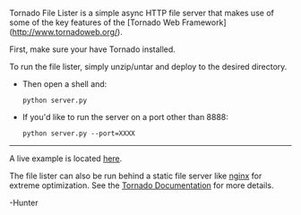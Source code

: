 Tornado File Lister is a simple async HTTP file server that makes use of some of the key features of the [Tornado Web Framework] (http://www.tornadoweb.org/).

First, make sure your have Tornado installed.

To run the file lister, simply unzip/untar and deploy to the desired directory.

* Then open a shell and:
	<pre><code>python server.py</code></pre>
* If you'd like to run the server on a port other than 8888:
	<pre><code>python server.py --port=XXXX</code></pre>
	
- - -
A live example is located [here](http://up.hunterlang.com).

The file lister can also be run behind a static file server like [nginx](http://www.nginx.org) for extreme optimization. See the [Tornado Documentation](http://www.tornadoweb.org/documentation#running-tornado-in-production) for more details.


-Hunter